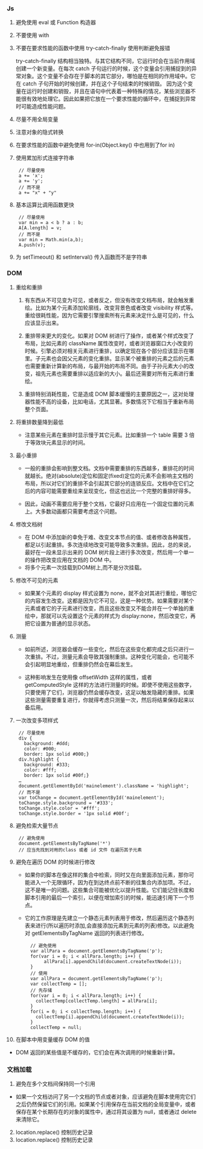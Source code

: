 
### Js
1. 避免使用 eval 或 Function 构造器
2. 不要使用 with
3. 不要在要求性能的函数中使用 try-catch-finally 使用判断避免报错

    try-catch-finally 结构相当独特。与其它结构不同，它运行时会在当前作用域创建一个新变量。在每次 catch 子句运行的时候，这个变量会引用捕捉到的异常对象。这个变量不会存在于脚本的其它部分，哪怕是在相同的作用域中。它在 catch 子句开始的时候创建，并在这个子句结束的时候销毁。
    因为这个变量在运行时创建和销毁，并且在语句中代表着一种特殊的情况，某些浏览器不能很有效地处理它。因此如果把它放在一个要求性能的循环中，在捕捉到异常时可能造成性能问题。
4. 尽量不用全局变量
5. 注意对象的隐式转换
6. 在要求性能的函数中避免使用 for-in(Object.key() 中也用到了for in)
7. 使用累加形式连接字符串

        // 尽量使用
        a += 'x';
        a += 'y';
        // 而不是
        a += "x" + "y"
8. 基本运算比调用函数更快

        // 尽量使用
        var min = a < b ? a : b;
        A[A.length] = v;
        // 而不是
        var min = Math.min(a,b);
        A.push(v);
9. 为 setTimeout() 和 setInterval() 传入函数而不是字符串


### DOM
1. 重绘和重排

    1. 有东西从不可见变为可见，或者反之，但没有改变文档布局，就会触发重绘。比如为某个元素添加轮廓线，改变背景色或者改变 visibility 样式等。重绘很耗性能，因为它需要引擎搜索所有元素来决定什么是可见的，什么应该显示出来。

    2. 重排带来更大的变化。如果对 DOM 树进行了操作，或者某个样式改变了布局，比如元素的 className 属性改变时，或者浏览器窗口大小改变的时候。引擎必须对相关元素进行重排，以确定现在各个部分应该显示在哪里。子元素也会因父元素的变化重排。显示某个被重排的元素之后的元素也需要重新计算新的布局，与最开始的布局不同。由于子孙元素大小的改变，祖先元素也需要重排以适应新的大小。最后还需要对所有元素进行重绘。

    3. 重排特别消耗性能，它是造成 DOM 脚本缓慢的主要原因之一，这对处理器性能不高的设备，比如电话，尤其显著。多数情况下它相当于重新布局整个页面。

2. 将重排数量降到最低

   * 注意某些元素在重排时显示慢于其它元素。比如重排一个 table 需要 3 倍于等效块元素显示的时间。

3. 最小重排
    * 一般的重排会影响到整文档。文档中需要重排的东西越多，重排花的时间就越长。绝对(absolute)定位和固定(fixed)定位的元素不会影响主文档的布局，所以对它们的重排不会引起其它部分的连锁反应。文档中在它们之后的内容可能需要重绘来呈现变化，但这也远比一个完整的重排好得多。

    *  因此，动画不需要应用于整个文档，它最好只应用在一个固定位置的元素上。大多数动画都只需要考虑这个问题。

4. 修改文档树
    * 在 DOM 中添加新的幸免于难、改变文本节点的值、或者修改各种属性，都足以引起重排。多次连续地改变可能导致多次重排。因此，总的来说，最好在一段未显示出来的 DOM 树片段上进行多次改变，然后用一个单一的操作把改变应用在文档的 DOM 中。
    * 将多个元素一次挂载到DOM树上,而不是分次挂载。
5. 修改不可见的元素
    * 如果某个元素的 display 样式设置为 none，就不会对其进行重绘，哪怕它的内容发生改变。这都是因为它不可见，这是一种优势。如果需要对某个元素或者它的子元素进行改变，而且这些改变又不能合并在一个单独的重绘中，那就可以先设置这个元素的样式为 display:none，然后改变它，再把它设置为普通的显示状态。

6. 测量
    * 如前所述，浏览器会缓存一些变化，然后在这些变化都完成之后只进行一次重排。不过，测量元素会导致其强制重排。这种变化可能会，也可能不会引起明显地重绘，但重排仍然会在幕后发生。

    * 这种影响发生在使用像 offsetWidth 这样的属性，或者 getComputedStyle 这样的方法进行测量的时候。即使不使用这些数字，只要使用了它们，浏览器仍然会缓存改变，这足以触发隐藏的重排。如果这些测量需要重复进行，你就得考虑只测量一次，然后将结果保存起来以备后用。


7. 一次改变多项样式

        // 尽量使用
        div {
          background: #ddd;
          color: #000;
          border: 1px solid #000;}
        div.highlight {
          background: #333;
          color: #fff;
          border: 1px solid #00f;}
        …
        document.getElementById('mainelement').className = 'highlight';
        // 而不是
        var toChange = document.getElementById('mainelement');
        toChange.style.background = '#333';
        toChange.style.color = '#fff';
        toChange.style.border = '1px solid #00f';

8. 避免检索大量节点

        // 避免使用
        document.getElementsByTagName('*')
        // 应当先找到对用的class 或者 id 文件 在遍历其子元素

9. 避免在遍历 DOM 的时候进行修改

    * 如果你的脚本在像这样的集合中检索，同时又在向里面添加元素，那你可能进入一个无限循环，因为在到达终点前不断的往集合内添加项。不过，这不是唯一的问题。这些集合可能被优化以提升性能。它们能记住长度和脚本引用的最后一个索引，以便在增加索引的时候，能迅速引用下一个节点。

    * 它的工作原理是先建立一个静态元素列表用于修改，然后遍历这个静态列表来进行(所以遍历时添加,会直接添加元素到元素的列表)修改。以此避免对 getElementsByTagName 返回的列表进行修改。

            // 避免使用
            var allPara = document.getElementsByTagName('p');
            for(var i = 0; i < allPara.length; i++) {
                 allPara[i].appendChild(document.createTextNode(i));
            }
            // 使用
            var allPara = document.getElementsByTagName('p');
            var collectTemp = [];
            // 先存储
            for(var i = 0; i < allPara.length; i++) {
              collectTemp[collectTemp.length] = allPara[i];
            }
            for(i = 0; i < collectTemp.length; i++) {
              collectTemp[i].appendChild(document.createTextNode(i));
            }
            collectTemp = null;
10. 在脚本中用变量缓存 DOM 的值
 * DOM 返回的某些值是不缓存的，它们会在再次调用的时候重新计算。

### 文档加载
1. 避免在多个文档间保持同一个引用
  *  如果一个文档访问了另一个文档的节点或者对象，应该避免在脚本使用完它们之后仍然保留它们的引用。如果某个引用保存在当前文档的全局变量中，或者保存在某个长期存在的对象的属性中，通过将其设置为 null，或者通过 delete 来清除它。

2. location.replace() 控制历史记录
2. location.replace() 控制历史记录

